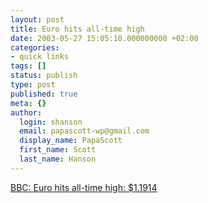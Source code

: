 ```yaml
---
layout: post
title: Euro hits all-time high
date: 2003-05-27 15:05:10.000000000 +02:00
categories:
- quick links
tags: []
status: publish
type: post
published: true
meta: {}
author:
  login: shanson
  email: papascott-wp@gmail.com
  display_name: PapaScott
  first_name: Scott
  last_name: Hanson
---
```

<p><a title="Bad news for export-dependent Germany" href="http://news.bbc.co.uk/2/hi/business/2939566.stm">BBC: Euro hits all-time high: $1.1914</a></p>
